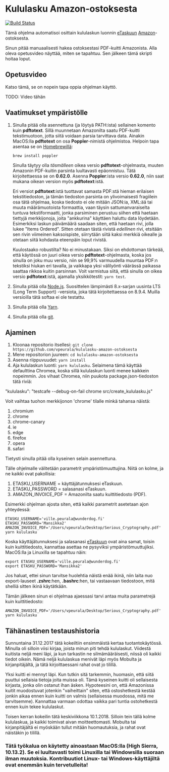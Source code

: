 # Kululasku Amazon-ostoksesta

[![Build Status](https://travis-ci.org/vpeurala/kululasku-amazon-ostoksesta.svg?branch=master)](https://travis-ci.org/vpeurala/kululasku-amazon-ostoksesta)

Tämä ohjelma automatisoi osittain kululaskun luonnin [eTaskuun](https://etasku.fi/) [Amazon](https://www.amazon.com/)-ostoksesta.

Sinun pitää manuaalisesti hakea ostoksestasi PDF-kuitti Amazonista. Alla oleva opetusvideo näyttää, miten se tapahtuu. Sen jälkeen tämä skripti hoitaa loput.

## Opetusvideo

Katso tämä, se on nopein tapa oppia ohjelman käyttö.

TODO: Video tähän

## Vaatimukset ympäristölle

1. Sinulla pitää olla asennettuna (ja löytyä PATH:ista) sellainen komento kuin **pdftotext**. Sillä muunnetaan Amazonilta saatu PDF-kuitti tekstimuotoon, jotta siitä voidaan parsia tarvittava data. Ainakin MacOS:lla **pdftotext** on osa **Poppler**-nimistä ohjelmistoa. Helpoin tapa asentaa se on [Homebrewillä](https://brew.sh/):

    `brew install poppler`

   Sinulla täytyy olla _täsmälleen_ oikea versio **pdftotext**-ohjelmasta, muuten Amazonin PDF-kuitin parsinta luultavasti epäonnistuu. Tätä kirjoitettaessa se on **0.62.0**. Asenna **Poppler**:ista versio **0.62.0**, niin saat mukana oikean version myös **pdftotext**:istä.

   Eri versiot **pdftotext**:istä tuottavat samasta PDF:stä hieman erilaisen tekstitiedoston, ja tämän tiedoston parsinta on ylivoimaisesti fragiilein osa tätä ohjelmaa, koska tiedosto ei ole mitään JSON:ia, XML:ää tai muuta määrämuotoista formaattia, vaan täysin sattumanvaraiselta tuntuva tekstiformaatti, jonka parsiminen perustuu siihen että haetaan tiettyjä merkkijonoja, joita "ankkurina" käyttäen haluttu data löydetään. Esimerkiksi laskun päivämäärä saadaan siten, että haetaan rivi, jolla lukee "Items Ordered". Sitten otetaan tästä rivistä _edellinen_ rivi, etsitään sen rivin viimeinen kaksoispiste, siirrytään siitä kaksi merkkiä oikealle ja otetaan siitä kohdasta eteenpäin loput rivistä.

   Kuulostaako robustilta? No ei minustakaan. Siksi on ehdottoman tärkeää, että käytössä on juuri oikea versio **pdftotext**-ohjelmasta, koska jos sinulla on joku muu versio, niin se 99,9% varmuudella muuntaa PDF:n tekstiksi hiukan eri tavalla, ja vaikkapa yksi välilyönti väärässä paikassa saattaa rikkoa kuitin parsinnan. Voit varmistua siitä, että sinulla on oikea versio **pdftotext**:istä, ajamalla yksikkötestit: `yarn test`.

1. Sinulla pitää olla [Node.js](https://nodejs.org/en/). Suosittelen lämpimästi 8.x-sarjan uusinta LTS (Long Term Support) -versiota, joka tätä kirjoitettaessa on 8.9.4. Muilla versioilla tätä softaa ei ole testattu.

1. Sinulla pitää olla [Yarn](https://yarnpkg.com/en/).

1. Sinulla pitää olla [git](https://git-scm.com/).

## Ajaminen

1. Kloonaa repositorio itsellesi: `git clone https://github.com/vpeurala/kululasku-amazon-ostoksesta`
1. Mene repositorion juureen: `cd kululasku-amazon-ostoksesta`
1. Asenna riippuvuudet: `yarn install`
1. Aja kululaskun luonti: `yarn kululasku`. Selaimena tämä käyttää defaulttina Chromea, koska sillä kululaskun luonti menee kaikkein nopeimmin. Jos vihaat Chromea, niin puukota package.json-tiedoston tätä riviä:

  "kululasku": "testcafe --debug-on-fail chrome src/create_kululasku.js"

  Voit vaihtaa tuohon merkkijonon 'chrome' tilalle minkä tahansa näistä:
  1. chromium
  1. chrome
  1. chrome-canary
  1. ie
  1. edge
  1. firefox
  1. opera
  1. safari

  Tietysti sinulla pitää olla kyseinen selain asennettuna.

  Tälle ohjelmalle välitetään parametrit ympäristömuuttujina. Niitä on kolme, ja ne kaikki ovat pakollisia:
  1. ETASKU_USERNAME = käyttäjätunnuksesi eTaskuun.
  1. ETASKU_PASSWORD = salasanasi eTaskuun.
  1. AMAZON_INVOICE_PDF = Amazonilta saatu kuittitiedosto (PDF).

  Esimerkki ohjelman ajosta siten, että kaikki parametrit asetetaan ajon yhteydessä:

    ETASKU_USERNAME='ville.peurala@wunderdog.fi' ETASKU_PASSWORD='Mansikka2' AMAZON_INVOICE_PDF='/Users/vpeurala/Desktop/Serious_Cryptography.pdf' yarn kululasku

  Koska käyttäjätunnuksesi ja salasanasi [eTaskuun](https://etasku.fi/) ovat aina samat, toisin kuin kuittitiedosto, kannattaa asettaa ne pysyviksi ympäristömuuttujiksi. MacOS:lla ja Linuxilla se tapahtuu näin:

    export ETASKU_USERNAME='ville.peurala@wunderdog.fi'
    export ETASKU_PASSWORD='Mansikka2'

  Jos haluat, ettei sinun tarvitse huolehtia näistä enää ikinä, niin laita nuo export-lauseet **.zshrc**:hen, **.bashrc**:hen, tai vastaavaan tiedostoon, mitä shelliä sitten ikinä käytätkään.

  Tämän jälkeen sinun ei ohjelmaa ajaessasi tarvi antaa muita parametrejä kuin kuittitiedosto:

    AMAZON_INVOICE_PDF='/Users/vpeurala/Desktop/Serious_Cryptography.pdf' yarn kululasku

## Tähänastinen testaushistoria

Sunnuntaina 31.12.2017 tätä kokeiltiin ensimmäistä kertaa tuotantokäytössä. Minulla oli silloin viisi kirjaa, joista minun piti tehdä kululaskut. Viidestä kuitista neljä meni läpi, ja kun tarkastin ne silmämääräisesti, niissä oli kaikki tiedot oikein. Nämä neljä kululaskua menivät läpi myös Mobulta ja kirjanpitäjältä, ja tätä kirjoittaessani rahat ovat jo tilillä.

Yksi kuitti ei mennyt läpi. Kun tutkin sitä tarkemmin, huomasin, että siitä puuttui sellaisia tietoja joita muissa oli. Tämä kyseinen kuitti oli sellaisesta kirjasta, jonka olin ostanut ihan äsken. Hypoteesini on, että Amazonissa kuitit muodostuvat jotenkin "vaiheittain" siten, että ostoshetkestä kestää jonkin aikaa ennen kuin kuitti on valmis (sellaisessa muodossa, mitä me tarvitsemme). Kannattaa varmaan odottaa vaikka pari tuntia ostohetkestä ennen kuin tekee kululaskut.

Toisen kerran kokeilin tätä keskiviikkona 10.1.2018. Silloin tein tällä kolme kululaskua, ja kaikki toimivat aivan moitteettomasti. Mobulta tai kirjanpitäjältä ei myöskään tullut mitään huomautuksia, ja rahat ovat näistäkin jo tilillä.

### Tätä työkalua on käytetty ainoastaan MacOS:lla (High Sierra, 10.13.2). Se ei luultavasti toimi Linuxilla tai Windowsilla suoraan ilman muutoksia. Kontribuutiot Linux- tai Windows-käyttäjiltä ovat enemmän kuin tervetulleita!
